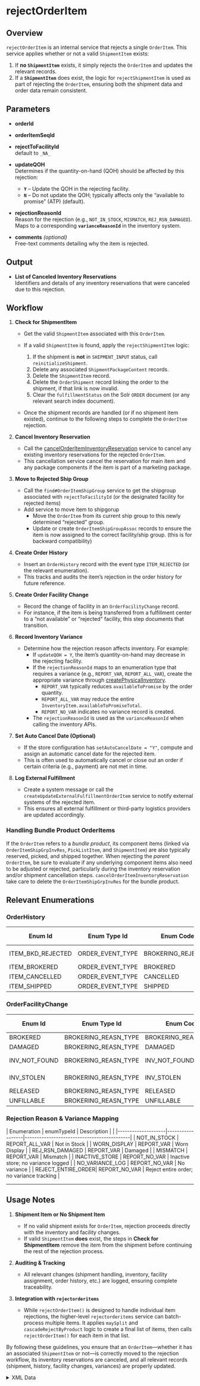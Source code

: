 # **rejectOrderItem**

## **Overview**  
`rejectOrderItem` is an internal service that rejects a single `OrderItem`. This service applies whether or not a valid `ShipmentItem` exists:

1. If **no `ShipmentItem`** exists, it simply rejects the `OrderItem` and updates the relevant records.  
2. If a **`ShipmentItem`** does exist, the logic for `rejectShipmentItem` is used as part of rejecting the `OrderItem`, ensuring both the shipment data and order data remain consistent.

## **Parameters**

- **orderId**  

- **orderItemSeqId**  

- **rejectToFacilityId**  
   default to `_NA_`
- **updateQOH**  
  Determines if the quantity-on-hand (QOH) should be affected by this rejection:
  - **`Y`** – Update the QOH in the rejecting facility.
  - **`N`** – Do not update the QOH; typically affects only the “available to promise” (ATP) (default).

- **rejectionReasonId**  
  Reason for the rejection (e.g., `NOT_IN_STOCK`, `MISMATCH`, `REJ_RSN_DAMAGED`). Maps to a corresponding **`varianceReasonId`** in the inventory system.

- **comments** *(optional)*  
  Free-text comments detailing why the item is rejected.


## **Output**

- **List of Canceled Inventory Reservations**  
  Identifiers and details of any inventory reservations that were canceled due to this rejection.


## **Workflow**

1. **Check for ShipmentItem**  
   - Get the valid `ShipmentItem` associated with this `OrderItem`.  
   - If a valid `ShipmentItem` is found, apply the `rejectShipmentItem` logic:
     1. If the shipment is **not** in `SHIPMENT_INPUT` status, call `reinitializeShipment`.  
     2. Delete any associated `ShipmentPackageContent` records.  
     3. Delete the `ShipmentItem` record.  
     4. Delete the `OrderShipment` record linking the order to the shipment, if that link is now invalid.  
     5. Clear the `fulfillmentStatus` on the Solr `ORDER` document (or any relevant search index document).  

   - Once the shipment records are handled (or if no shipment item existed), continue to the following steps to complete the `OrderItem` rejection.

2. **Cancel Inventory Reservation**  
   - Call the [cancelOrderItemInventoryReservation](../oms/cancelOrderItemInventoryReservation) service to cancel any existing inventory reservations for the rejected `OrderItem`.  
   - This cancellation service cancel the reservation for main item and any package components if the item is part of a marketing package.

3. **Move to Rejected Ship Group**  
   - Call the `find#OrderItemShipGroup` service to get the shipgroup associated with `rejectToFacilityId` (or the designated facility for rejected items)
   - Add service to move item to shipgorup
      - Move the `OrderItem` from its current ship group to this newly determined “rejected” group.  
      - Update or create `OrderItemShipGroupAssoc` records to ensure the item is now assigned to the correct facility/ship group. (this is for backward compatibility)

4. **Create Order History**  
   - Insert an `OrderHistory` record with the event type `ITEM_REJECTED` (or the relevant enumeration).  
   - This tracks and audits the item’s rejection in the order history for future reference.

5. **Create Order Facility Change**  
   - Record the change of facility in an `OrderFacilityChange` record.  
   - For instance, if the item is being transferred from a fulfillment center to a “not available” or “rejected” facility, this step documents that transition.

6. **Record Inventory Variance**  
   - Determine how the rejection reason affects inventory. For example:  
     - If `updateQOH = Y`, the item’s quantity-on-hand may decrease in the rejecting facility.  
     - If the `rejectionReasonId` maps to an enumeration type that requires a variance (e.g., `REPORT_VAR`, `REPORT_ALL_VAR`), create the appropriate variance through [createPhysicalInventory](../oms/createPhysicalInventory.md).  
       - `REPORT_VAR` typically reduces `availableToPromise` by the order quantity.  
       - `REPORT_ALL_VAR` may reduce the entire `InventoryItem.availableToPromiseTotal`.  
       - `REPORT_NO_VAR` indicates no variance record is created.  
     - The `rejectionReasonId` is used as the `varianceReasonId` when calling the inventory APIs.

7. **Set Auto Cancel Date (Optional)**  
   - If the store configuration has `setAutoCancelDate = "Y"`, compute and assign an automatic cancel date for the rejected item.  
   - This is often used to automatically cancel or close out an order if certain criteria (e.g., payment) are not met in time.

8. **Log External Fulfillment**  
   - Create a system message or call the `createUpdateExternalFulfillmentOrderItem` service to notify external systems of the rejected item.  
   - This ensures all external fulfillment or third-party logistics providers are updated accordingly.


### **Handling Bundle Product OrderItems**
If the `OrderItem` refers to a *bundle product*, its component items (linked via `OrderItemShipGrpInvRes`, `PickListItem`, and `ShipmentItem`) are also typically reserved, picked, and shipped together. When rejecting the *parent* `OrderItem`, be sure to evaluate if any underlying component items also need to be adjusted or rejected, particularly during the inventory reservation and/or shipment cancellation steps. `cancelOrderItemInventoryReservation` take care to delete the `OrderItemShipGrpInvRes` for the bundle product.


## **Relevant Enumerations**

### **OrderHistory**  
| Enum Id           | Enum Type Id       | Enum Code          | Enum Name            | Description  |
|-------------------|--------------------|--------------------|----------------------|--------------|
| ITEM_BKD_REJECTED | ORDER_EVENT_TYPE   | BROKERING_REJECTED | Brokering Rejected   |              |
| ITEM_BROKERED     | ORDER_EVENT_TYPE   | BROKERED           | Brokered             |              |
| ITEM_CANCELLED    | ORDER_EVENT_TYPE   | CANCELLED          | Cancelled            |              |
| ITEM_SHIPPED      | ORDER_EVENT_TYPE   | SHIPPED            | Shipped              |              |

### **OrderFacilityChange**  
| Enum Id       | Enum Type Id          | Enum Code           | Enum Name             | Description                          |
|---------------|-----------------------|---------------------|-----------------------|--------------------------------------|
| BROKERED      | BROKERING_REASN_TYPE  | BROKERING_REASN_TYPE| Brokered             |                                      |
| DAMAGED       | BROKERING_REASN_TYPE  | DAMAGED            | Damaged              |                                      |
| INV_NOT_FOUND | BROKERING_REASN_TYPE  | INV_NOT_FOUND      | Inventory not found  |                                      |
| INV_STOLEN    | BROKERING_REASN_TYPE  | INV_STOLEN         | Inventory stolen      |                                      |
| RELEASED      | BROKERING_REASN_TYPE  | RELEASED           | Released             |                                      |
| UNFILLABLE    | BROKERING_REASN_TYPE  | UNFILLABLE         | Unfillable           |                                      |

### **Rejection Reason & Variance Mapping**  

| Enumeration        | enumTypeId       | Description                                |                           |
|--------------------|------------------|--------------------------------------------|
| NOT_IN_STOCK       | REPORT_ALL_VAR   | Not in Stock                               |
| WORN_DISPLAY       | REPORT_VAR       | Worn Display                               |
| REJ_RSN_DAMAGED    | REPORT_VAR       | Damaged                                    |
| MISMATCH           | REPORT_VAR       | Mismatch                                   |
| INACTIVE_STORE     | REPORT_NO_VAR    | Inactive store; no variance logged         |
| NO_VARIANCE_LOG    | REPORT_NO_VAR    | No variance                                |
| REJECT_ENTIRE_ORDER| REPORT_NO_VAR    | Reject entire order; no variance tracking  |

---

## **Usage Notes**

1. **Shipment Item or No Shipment Item**  
   - If  no valid shipment exists for `OrderItem`, rejection proceeds directly with the inventory and facility changes.  
   - If valid `ShipmentItem` **does** exist, the steps in **Check for ShipmentItem** remove the item from the shipment before continuing the rest of the rejection process.

2. **Auditing & Tracking**  
   - All relevant changes (shipment handling, inventory, facility assignment, order history, etc.) are logged, ensuring complete traceability.

3. **Integration with `rejectorderitems`**  
   - While `rejectOrderItem()` is designed to handle individual item rejections, the higher-level `rejectorderitems` service can batch-process multiple items. It applies `maySplit` and `cascadeRejectByProduct` logic to create a final list of items, then calls `rejectOrderItem()` for each item in that list.

By following these guidelines, you ensure that an `OrderItem`—whether it has an associated `ShipmentItem` or not—is correctly moved to the rejection workflow, its inventory reservations are canceled, and all relevant records (shipment, history, facility changes, variances) are properly updated.

<details>
  <summary>XML Data</summary>
    <EnumerationType enumTypeId="REPORT_AN_ISSUE" description="Report an Issue Reason"/>
    <EnumerationType enumTypeId="RPRT_NO_VAR_LOG" description="Report an issue with no variance log"/>
    <EnumerationType enumTypeId="REPORT_NO_VAR" description="Report an issue with no variance reason" parentTypeId="RPRT_NO_VAR_LOG"/>
    <EnumerationType enumTypeId="REPORT_ALL_VAR" description="Report an issue with all qty variance reason" parentTypeId="REPORT_AN_ISSUE"/>
    <EnumerationType enumTypeId="REPORT_VAR" description="Report an issue with particular qty variance reason" parentTypeId="REPORT_AN_ISSUE"/>

    <Enumeration description="Not in Stock" enumCode="NOT_IN_STOCK" enumId="NOT_IN_STOCK" sequenceId="10" enumTypeId="REPORT_ALL_VAR"/>
    <Enumeration description="Worn Display" enumCode="WORN_DISPLAY" enumId="WORN_DISPLAY" sequenceId="20" enumTypeId="REPORT_VAR"/>
    <Enumeration description="Damaged" enumCode="DAMAGED" enumId="REJ_RSN_DAMAGED" sequenceId="30" enumTypeId="REPORT_VAR"/>
    <Enumeration description="Mismatch" enumCode="MISMATCH" enumId="MISMATCH" sequenceId="40" enumTypeId="REPORT_VAR"/>
    <Enumeration description="Inactive store" enumCode="INACTIVE_STORE" enumId="INACTIVE_STORE" sequenceId="40" enumTypeId="REPORT_NO_VAR"/>
    <Enumeration description="No variance" enumCode="NO_VARIANCE_LOG" enumId="NO_VARIANCE_LOG" sequenceId="40" enumTypeId="REPORT_NO_VAR"/>
    <!--This rejection reason will be applied to all items in the order/shipment that get rejected due to the rejection of one or more items from the order, to avoid unnecessary splits when the 'Reject Entire Order' setting is enabled.-->
    <Enumeration description="Reject entire order" enumCode="REJECT_ENTIRE_ORDER" enumId="REJECT_ENTIRE_ORDER" sequenceId="41" enumTypeId="REPORT_NO_VAR"/>
</details>